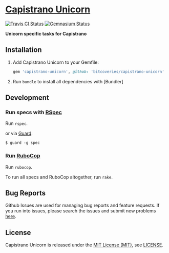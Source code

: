 [Capistrano Unicorn]
====================

[![Travis CI Status][Travis CI Status]][Travis CI]
[![Gemnasium Status][Gemnasium Status]][Gemnasium]

**Unicorn specific tasks for Capistrano**

Installation
------------

1. Add Capistrano Unicorn to your Gemfile:

    ```ruby
    gem 'capistrano-unicorn', github: 'bitcoveries/capistrano-unicorn'
    ```

2. Run `bundle` to install all dependencies with [Bundler]

Development
-----------

### Run specs with [RSpec]

Run `rspec`.

or via [Guard]:

```
$ guard -g spec
```

### Run [RuboCop]

Run `rubocop`.

To run all specs and RuboCop altogether, run `rake`.

Bug Reports
-----------

Github Issues are used for managing bug reports and feature requests. If you run into issues, please search the issues
and submit new problems [here].

License
-------

Capistrano Unicorn is released under the [MIT License (MIT)], see [LICENSE].

[Capistrano Unicorn]: https://bitaculous.github.io/capistrano-unicorn/ "Unicorn specific tasks for Capistrano"
[Gemnasium]: https://gemnasium.com/bitaculous/capistrano-unicorn "Capistrano Unicorn at Gemnasium"
[Gemnasium Status]: https://img.shields.io/gemnasium/bitaculous/capistrano-unicorn.svg?style=flat "Gemnasium Status"
[Guard]: http://guardgem.org "A command line tool to easily handle events on file system modifications."
[here]: https://github.com/bitaculous/capistrano-unicorn/issues "Github Issues"
[LICENSE]: https://raw.githubusercontent.com/bitaculous/capistrano-unicorn/master/LICENSE "License"
[MIT License (MIT)]: http://opensource.org/licenses/MIT "The MIT License (MIT)"
[RSpec]: http://rspec.info "Behaviour Driven Development for Ruby"
[RuboCop]: https://github.com/bbatsov/rubocop "A Ruby static code analyzer, based on the community Ruby style guide."
[Travis CI]: https://travis-ci.org/bitaculous/capistrano-unicorn "Capistrano Unicorn at Travis CI"
[Travis CI Status]: https://img.shields.io/travis/bitaculous/capistrano-unicorn.svg?style=flat "Travis CI Status"